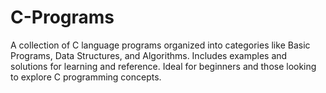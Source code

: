 # C-Programs
A collection of C language programs organized into categories like Basic Programs, Data Structures, and Algorithms. Includes examples and solutions for learning and reference. Ideal for beginners and those looking to explore C programming concepts.
